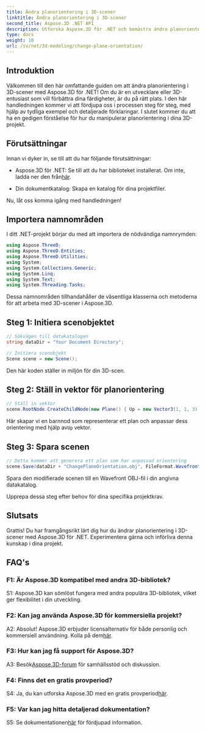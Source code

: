```yaml
---
title: Ändra planorientering i 3D-scener
linktitle: Ändra planorientering i 3D-scener
second_title: Aspose.3D .NET API
description: Utforska Aspose.3D för .NET och bemästra ändra planorientering i 3D-scener. Följ vår steg-för-steg-guide för sömlös integration.
type: docs
weight: 10
url: /sv/net/3d-modeling/change-plane-orientation/
---
```

## Introduktion

Välkommen till den här omfattande guiden om att ändra planorientering i 3D-scener med Aspose.3D för .NET! Om du är en utvecklare eller 3D-entusiast som vill förbättra dina färdigheter, är du på rätt plats. I den här handledningen kommer vi att fördjupa oss i processen steg för steg, med hjälp av tydliga exempel och detaljerade förklaringar. I slutet kommer du att ha en gedigen förståelse för hur du manipulerar planorientering i dina 3D-projekt.

## Förutsättningar

Innan vi dyker in, se till att du har följande förutsättningar:

-  Aspose.3D för .NET: Se till att du har biblioteket installerat. Om inte, ladda ner den från[här](https://releases.aspose.com/3d/net/).

- Din dokumentkatalog: Skapa en katalog för dina projektfiler.

Nu, låt oss komma igång med handledningen!

## Importera namnområden

I ditt .NET-projekt börjar du med att importera de nödvändiga namnrymden:

```csharp
using Aspose.ThreeD;
using Aspose.ThreeD.Entities;
using Aspose.ThreeD.Utilities;
using System;
using System.Collections.Generic;
using System.Linq;
using System.Text;
using System.Threading.Tasks;
```

Dessa namnområden tillhandahåller de väsentliga klasserna och metoderna för att arbeta med 3D-scener i Aspose.3D.

## Steg 1: Initiera scenobjektet

```csharp
// Sökvägen till datakatalogen
string dataDir = "Your Document Directory";

// Initiera scenobjekt
Scene scene = new Scene();
```

Den här koden ställer in miljön för din 3D-scen.

## Steg 2: Ställ in vektor för planorientering

```csharp
// Ställ in vektor
scene.RootNode.CreateChildNode(new Plane() { Up = new Vector3(1, 1, 3) });
```

 Här skapar vi en barnnod som representerar ett plan och anpassar dess orientering med hjälp av`Up` vektor.

## Steg 3: Spara scenen

```csharp
// Detta kommer att generera ett plan som har anpassad orientering
scene.Save(dataDir + "ChangePlaneOrientation.obj", FileFormat.WavefrontOBJ);
```

Spara den modifierade scenen till en Wavefront OBJ-fil i din angivna datakatalog.

Upprepa dessa steg efter behov för dina specifika projektkrav.

## Slutsats

Grattis! Du har framgångsrikt lärt dig hur du ändrar planorientering i 3D-scener med Aspose.3D för .NET. Experimentera gärna och införliva denna kunskap i dina projekt.

## FAQ's

### F1: Är Aspose.3D kompatibel med andra 3D-bibliotek?

S1: Aspose.3D kan sömlöst fungera med andra populära 3D-bibliotek, vilket ger flexibilitet i din utveckling.

### F2: Kan jag använda Aspose.3D för kommersiella projekt?

 A2: Absolut! Aspose.3D erbjuder licensalternativ för både personlig och kommersiell användning. Kolla på dem[här](https://purchase.aspose.com/buy).

### F3: Hur kan jag få support för Aspose.3D?

 A3: Besök[Aspose.3D-forum](https://forum.aspose.com/c/3d/18) för samhällsstöd och diskussion.

### F4: Finns det en gratis provperiod?

 S4: Ja, du kan utforska Aspose.3D med en gratis provperiod[här](https://releases.aspose.com/).

### F5: Var kan jag hitta detaljerad dokumentation?

 S5: Se dokumentationen[här](https://reference.aspose.com/3d/net/) för fördjupad information.